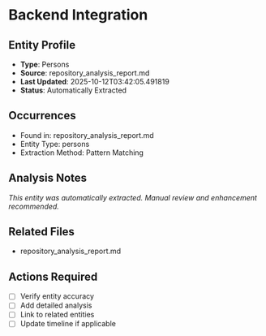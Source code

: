 # Backend Integration

## Entity Profile
- **Type**: Persons
- **Source**: repository_analysis_report.md
- **Last Updated**: 2025-10-12T03:42:05.491819
- **Status**: Automatically Extracted

## Occurrences
- Found in: repository_analysis_report.md
- Entity Type: persons
- Extraction Method: Pattern Matching

## Analysis Notes
*This entity was automatically extracted. Manual review and enhancement recommended.*

## Related Files
- repository_analysis_report.md

## Actions Required
- [ ] Verify entity accuracy
- [ ] Add detailed analysis
- [ ] Link to related entities
- [ ] Update timeline if applicable
